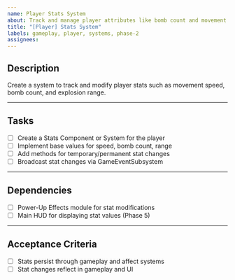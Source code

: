 ```yaml
---
name: Player Stats System
about: Track and manage player attributes like bomb count and movement speed
title: "[Player] Stats System"
labels: gameplay, player, systems, phase-2
assignees: 
---
```


## Description

Create a system to track and modify player stats such as movement speed, bomb count, and explosion range.

---

## Tasks

- [ ] Create a Stats Component or System for the player  
- [ ] Implement base values for speed, bomb count, range  
- [ ] Add methods for temporary/permanent stat changes  
- [ ] Broadcast stat changes via GameEventSubsystem  

---

## Dependencies

- [ ] Power-Up Effects module for stat modifications  
- [ ] Main HUD for displaying stat values (Phase 5)  

---

## Acceptance Criteria

- [ ] Stats persist through gameplay and affect systems  
- [ ] Stat changes reflect in gameplay and UI  
